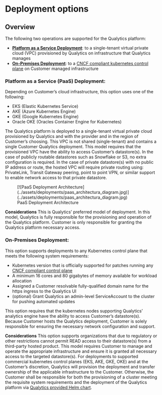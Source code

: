# Deployment options

## Overview
The following two operations are supported for the Qualytics platform:

-   __[Platform as a Service Deployment](#paas)__: to a single-tenant virtual private cloud (VPC) provisioned by Qualytics on infrastructure that Qualytics manages
-   __[On-Premises Deployment](#onpremise)__: to a [CNCF compliant kubernetes control plane](https://www.cncf.io/certification/software-conformance/) on Customer managed infrastructure


### <a name="paas"></a>__Platform as a Service (PaaS) Deployment:__

Depending on Customer’s cloud infrastructure, this option uses one of the following:

- EKS (Elastic Kubernetes Service)
- AKE (Azure Kubernetes Engine)
- GKE (Google Kubernetes Engine)
- Oracle OKE (Oracles Container Engine for Kubernetes)

The Qualytics platform is deployed to a single-tenant virtual private cloud provisioned by Qualytics and with the provider and in the region of Customer’s choosing. This VPC is not shared (single-tenant) and contains a single Customer Qualytics deployment.  This model requires that the provisioned VPC have the ability to access Customer’s datastore(s). In the case of publicly routable datastores such as Snowflake or S3, no extra configuration is required. In the case of private datastore(s) with no public IP address or route, the hosted VPC will require private routing using: PrivateLink, Transit Gateway peering, point to point VPN, or similar support to enable network access to that private datastore.

<figure markdown>
  [![PaaS Deployment Architecture](../assets/deployments/paas_architectura_diagram.jpg)](../assets/deployments/paas_architectura_diagram.jpg)
  <figcaption>PaaS Deployment Architecture</figcaption>
</figure>

**Considerations**
This is Qualytics’ preferred model of deployment. In this model, Qualytics is fully responsible for the provisioning and operation of the Qualytics platform. Customer is only responsible for granting the Qualytics platform necessary access.

### <a name="onpremise"></a>__On-Premises Deployment:__

This option supports deployments to any Kubernetes control plane that meets the following system requirements:

-  Kubernetes version that is officially supported for patches running any [CNCF compliant control plane](https://www.cncf.io/certification/software-conformance/)
-  A minimum 16 cores and 80 gigabytes of memory available for workload allocation
-  Assigned a Customer resolvable fully-qualified domain name for the https ingress to the Qualytics UI
- (optional) Grant Qualytics an admin-level ServiceAccount to the cluster for pushing automated updates

This option requires that the kubernetes nodes supporting Qualytics’ analytics engine have the ability to access Customer’s datastore(s). Because Customer hosts the Qualytics deployment, Customer is solely responsible for ensuring the necessary network configuration and support.

**Considerations**
This option supports organizations that due to regulatory or other restrictions cannot permit READ access to their datastore(s) from a third-party hosted product. This model requires Customer to manage and operate the appropriate infrastructure and ensure it is granted all necessary access to the targeted datastore(s). For deployments to supported commercial kubernetes control planes (EKS, AKE, GKE, OKE) and at the Customer’s discretion, Qualytics will provision the deployment and transfer ownership of the applicable infrastructure to the Customer.  Otherwise, the Customer shall be responsible for both the provisioning of a cluster meeting the requisite system requirements and the deployment of the Qualytics platform via [Qualytics provided Helm chart](https://github.com/Qualytics/qualytics-helm-public).
